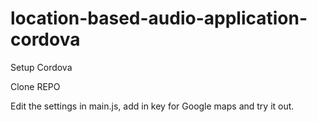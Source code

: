 # location-based-audio-application-cordova

Setup Cordova

Clone REPO

Edit the settings in main.js, add in key for Google maps and try it out.

